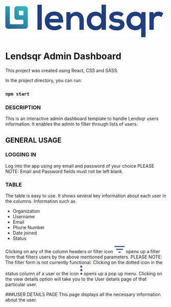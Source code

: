 ![Lendsqr logo](./src/assets/images/lendsqrLg.png)
# Lendsqr Admin Dashboard


This project was created using React, CSS and SASS.


In the project directory, you can run:

### `npm start`

### DESCRIPTION
This is an interactive admin dashboard template to handle Lendsqr users information. 
It enables the admin to filter through lists of users.

## GENERAL USAGE


### LOGGING IN
Log into the app using any email and password of your choice 
PLEASE NOTE: Email and Password fields must not be left blank.

### TABLE
The table is easy to use. It shows several key information about each user in the columns.
Information such as
- Organization
- Username
- Email
- Phone Number
- Date joined
- Status

Clicking on any of the column headers or filter icon ![filter icon](./src/assets/icons/filterIcon.svg) opens up a filter form that filters users by the above mentioned parameters.
PLEASE NOTE: The filter form is not currently functional.
Clicking on the dotted icon in the status column of a user or the icon ![menu icon](./src/assets/icons/dots.svg) opens up a pop up menu. Clicking on the view 
details option will take you to the User details page of that particular user.


###USER DETAILS PAGE
This page displays all the necessary information about the user. 